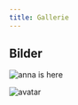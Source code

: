 ```yaml
---
title: Gallerie
---
```

## Bilder

![anna is here](/images/anna.jpg "image path should work with anna")

![avatar](/images/avatar2.jpg "llo")
